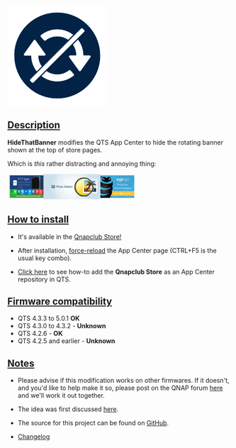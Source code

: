 ![icon](images/hidethatbanner.png)

## <u>Description</u>

**HideThatBanner** modifies the QTS App Center to hide the rotating banner shown at the top of store pages.

Which is *this* rather distracting and annoying thing:

![banner animation](images/banner.ani.gif)

## <u>How to install</u>

- It's available in the [Qnapclub Store!](https://qnapclub.eu/en/qpkg/560)

- After installation, [force-reload](https://www.getfilecloud.com/blog/2015/03/tech-tip-how-to-do-hard-refresh-in-browsers/) the App Center page (CTRL+F5 is the usual key combo).

- [Click here](https://qnapclub.eu/en/howto/1) to see how-to add the **Qnapclub Store** as an App Center repository in QTS.


## <u>Firmware compatibility</u>

* QTS 4.3.3 to 5.0.1 **OK**
* QTS 4.3.0 to 4.3.2 - **Unknown**
* QTS 4.2.6 - **OK**
* QTS 4.2.5 and earlier - **Unknown**

## <u>Notes</u>

- Please advise if this modification works on other firmwares. If it doesn't, and you'd like to help make it so, please post on the QNAP forum [here](https://forum.qnap.com/viewtopic.php?f=320&t=140215) and we'll work it out together.

- The idea was first discussed [here](https://forum.qnap.com/viewtopic.php?f=11&t=139526).

- The source for this project can be found on [GitHub](url=https://github.com/OneCDOnly/HideThatBanner).

- [Changelog](https://raw.githubusercontent.com/OneCDOnly/HideThatBanner/master/changelog.txt)
